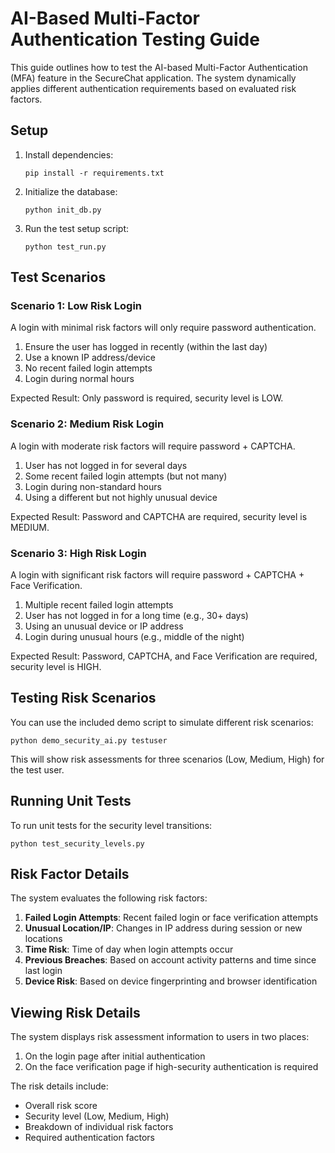 # AI-Based Multi-Factor Authentication Testing Guide

This guide outlines how to test the AI-based Multi-Factor Authentication (MFA) feature in the SecureChat application. The system dynamically applies different authentication requirements based on evaluated risk factors.

## Setup

1. Install dependencies:
   ```
   pip install -r requirements.txt
   ```

2. Initialize the database:
   ```
   python init_db.py
   ```

3. Run the test setup script:
   ```
   python test_run.py
   ```

## Test Scenarios

### Scenario 1: Low Risk Login
A login with minimal risk factors will only require password authentication.

1. Ensure the user has logged in recently (within the last day)
2. Use a known IP address/device
3. No recent failed login attempts
4. Login during normal hours

Expected Result: Only password is required, security level is LOW.

### Scenario 2: Medium Risk Login
A login with moderate risk factors will require password + CAPTCHA.

1. User has not logged in for several days
2. Some recent failed login attempts (but not many)
3. Login during non-standard hours
4. Using a different but not highly unusual device

Expected Result: Password and CAPTCHA are required, security level is MEDIUM.

### Scenario 3: High Risk Login
A login with significant risk factors will require password + CAPTCHA + Face Verification.

1. Multiple recent failed login attempts
2. User has not logged in for a long time (e.g., 30+ days)
3. Using an unusual device or IP address
4. Login during unusual hours (e.g., middle of the night)

Expected Result: Password, CAPTCHA, and Face Verification are required, security level is HIGH.

## Testing Risk Scenarios

You can use the included demo script to simulate different risk scenarios:

```
python demo_security_ai.py testuser
```

This will show risk assessments for three scenarios (Low, Medium, High) for the test user.

## Running Unit Tests

To run unit tests for the security level transitions:

```
python test_security_levels.py
```

## Risk Factor Details

The system evaluates the following risk factors:

1. **Failed Login Attempts**: Recent failed login or face verification attempts
2. **Unusual Location/IP**: Changes in IP address during session or new locations
3. **Time Risk**: Time of day when login attempts occur
4. **Previous Breaches**: Based on account activity patterns and time since last login
5. **Device Risk**: Based on device fingerprinting and browser identification

## Viewing Risk Details

The system displays risk assessment information to users in two places:
1. On the login page after initial authentication
2. On the face verification page if high-security authentication is required

The risk details include:
- Overall risk score
- Security level (Low, Medium, High)
- Breakdown of individual risk factors
- Required authentication factors
